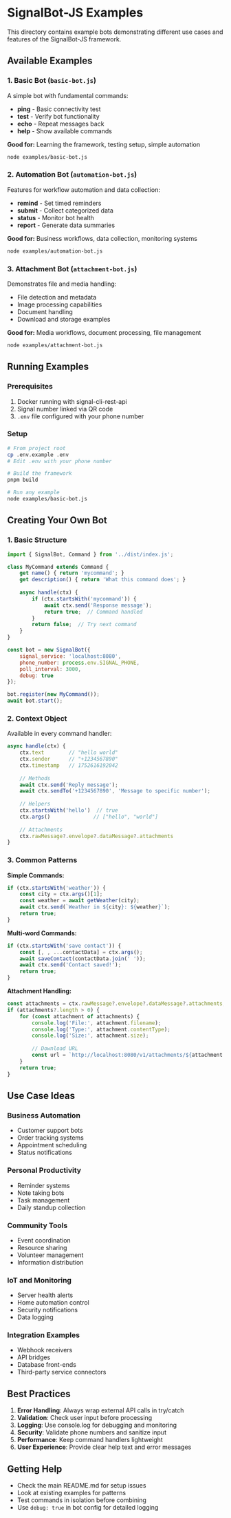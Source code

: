 # SignalBot-JS Examples

This directory contains example bots demonstrating different use cases and features of the SignalBot-JS framework.

## Available Examples

### 1. Basic Bot (`basic-bot.js`)
A simple bot with fundamental commands:
- **ping** - Basic connectivity test
- **test** - Verify bot functionality
- **echo** - Repeat messages back
- **help** - Show available commands

**Good for:** Learning the framework, testing setup, simple automation

```bash
node examples/basic-bot.js
```

### 2. Automation Bot (`automation-bot.js`)
Features for workflow automation and data collection:
- **remind** - Set timed reminders
- **submit** - Collect categorized data
- **status** - Monitor bot health
- **report** - Generate data summaries

**Good for:** Business workflows, data collection, monitoring systems

```bash
node examples/automation-bot.js
```

### 3. Attachment Bot (`attachment-bot.js`)
Demonstrates file and media handling:
- File detection and metadata
- Image processing capabilities
- Document handling
- Download and storage examples

**Good for:** Media workflows, document processing, file management

```bash
node examples/attachment-bot.js
```

## Running Examples

### Prerequisites
1. Docker running with signal-cli-rest-api
2. Signal number linked via QR code
3. `.env` file configured with your phone number

### Setup
```bash
# From project root
cp .env.example .env
# Edit .env with your phone number

# Build the framework
pnpm build

# Run any example
node examples/basic-bot.js
```

## Creating Your Own Bot

### 1. Basic Structure
```javascript
import { SignalBot, Command } from '../dist/index.js';

class MyCommand extends Command {
    get name() { return 'mycommand'; }
    get description() { return 'What this command does'; }
    
    async handle(ctx) {
        if (ctx.startsWith('mycommand')) {
            await ctx.send('Response message');
            return true;  // Command handled
        }
        return false;  // Try next command
    }
}

const bot = new SignalBot({
    signal_service: 'localhost:8080',
    phone_number: process.env.SIGNAL_PHONE,
    poll_interval: 3000,
    debug: true
});

bot.register(new MyCommand());
await bot.start();
```

### 2. Context Object
Available in every command handler:

```javascript
async handle(ctx) {
    ctx.text        // "hello world"
    ctx.sender      // "+1234567890"
    ctx.timestamp   // 1752616192042
    
    // Methods
    await ctx.send('Reply message');
    await ctx.sendTo('+1234567890', 'Message to specific number');
    
    // Helpers
    ctx.startsWith('hello')  // true
    ctx.args()              // ["hello", "world"]
    
    // Attachments
    ctx.rawMessage?.envelope?.dataMessage?.attachments
}
```

### 3. Common Patterns

**Simple Commands:**
```javascript
if (ctx.startsWith('weather')) {
    const city = ctx.args()[1];
    const weather = await getWeather(city);
    await ctx.send(`Weather in ${city}: ${weather}`);
    return true;
}
```

**Multi-word Commands:**
```javascript
if (ctx.startsWith('save contact')) {
    const [, , ...contactData] = ctx.args();
    await saveContact(contactData.join(' '));
    await ctx.send('Contact saved!');
    return true;
}
```

**Attachment Handling:**
```javascript
const attachments = ctx.rawMessage?.envelope?.dataMessage?.attachments;
if (attachments?.length > 0) {
    for (const attachment of attachments) {
        console.log('File:', attachment.filename);
        console.log('Type:', attachment.contentType);
        console.log('Size:', attachment.size);
        
        // Download URL
        const url = `http://localhost:8080/v1/attachments/${attachment.id}`;
    }
    return true;
}
```

## Use Case Ideas

### Business Automation
- Customer support bots
- Order tracking systems
- Appointment scheduling
- Status notifications

### Personal Productivity
- Reminder systems
- Note taking bots
- Task management
- Daily standup collection

### Community Tools
- Event coordination
- Resource sharing
- Volunteer management
- Information distribution

### IoT and Monitoring
- Server health alerts
- Home automation control
- Security notifications
- Data logging

### Integration Examples
- Webhook receivers
- API bridges
- Database front-ends
- Third-party service connectors

## Best Practices

1. **Error Handling**: Always wrap external API calls in try/catch
2. **Validation**: Check user input before processing
3. **Logging**: Use console.log for debugging and monitoring
4. **Security**: Validate phone numbers and sanitize input
5. **Performance**: Keep command handlers lightweight
6. **User Experience**: Provide clear help text and error messages

## Getting Help

- Check the main README.md for setup issues
- Look at existing examples for patterns
- Test commands in isolation before combining
- Use `debug: true` in bot config for detailed logging
